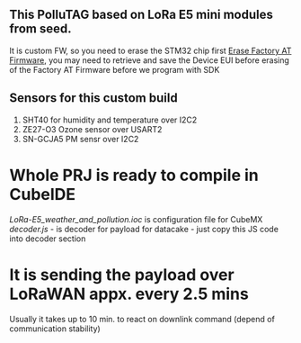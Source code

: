 ## This PolluTAG based on LoRa E5 mini modules from seed.
It is custom FW, so you need to erase the STM32 chip first [Erase Factory AT Firmware](https://wiki.seeedstudio.com/LoRa_E5_mini/#21-erase-factory-at-firmware), you may need to retrieve and save the Device EUI before erasing of the Factory AT Firmware before we program with SDK

## Sensors for this custom build
1. SHT40 for humidity and temperature over I2C2 
2. ZE27-O3 Ozone sensor over USART2
3. SN-GCJA5 PM sensr over I2C2 

# Whole PRJ is ready to compile in CubeIDE
*LoRa-E5_weather_and_pollution.ioc* is configuration file for CubeMX
*decoder.js* - is decoder for payload for datacake - just copy this JS code into decoder section

# It is sending the payload over LoRaWAN appx. every 2.5 mins
Usually it takes up to 10 min. to react on downlink command (depend of communication stability)
